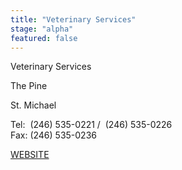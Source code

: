```yaml
---
title: "Veterinary Services"
stage: "alpha"
featured: false
---
```


Veterinary Services

The Pine

St. Michael

 

Tel:  (246) 535-0221 /  (246) 535-0226  
Fax: (246) 535-0236

[WEBSITE](https://agriculture.gov.bb/Departments/Veterinary-Services/)